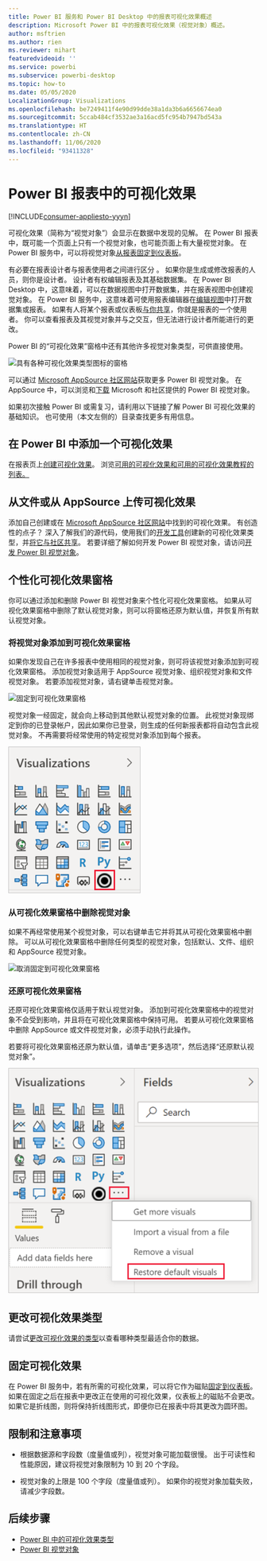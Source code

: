 ```yaml
---
title: Power BI 服务和 Power BI Desktop 中的报表可视化效果概述
description: Microsoft Power BI 中的报表可视化效果（视觉对象）概述。
author: msftrien
ms.author: rien
ms.reviewer: mihart
featuredvideoid: ''
ms.service: powerbi
ms.subservice: powerbi-desktop
ms.topic: how-to
ms.date: 05/05/2020
LocalizationGroup: Visualizations
ms.openlocfilehash: be7249411f4e90d99dde38a1da3b6a6656674ea0
ms.sourcegitcommit: 5ccab484cf3532ae3a16acd5fc954b7947bd543a
ms.translationtype: HT
ms.contentlocale: zh-CN
ms.lasthandoff: 11/06/2020
ms.locfileid: "93411328"
---
```

# <a name="visualizations-in-power-bi-reports"></a>Power BI 报表中的可视化效果

[!INCLUDE[consumer-appliesto-yyyn](../includes/consumer-appliesto-yyyn.md)]    

可视化效果（简称为“视觉对象”）会显示在数据中发现的见解。 在 Power BI 报表中，既可能一个页面上只有一个视觉对象，也可能页面上有大量视觉对象。 在 Power BI 服务中，可以将视觉对象[从报表固定到仪表板](../create-reports/service-dashboard-pin-tile-from-report.md)。

有必要在报表设计者与报表使用者之间进行区分 。  如果你是生成或修改报表的人员，则你是设计者。  设计者有权编辑报表及其基础数据集。 在 Power BI Desktop 中，这意味着，可以在数据视图中打开数据集，并在报表视图中创建视觉对象。 在 Power BI 服务中，这意味着可使用报表编辑器在[编辑视图](../consumer/end-user-reading-view.md)中打开数据集或报表。 如果有人将某个报表或仪表板[与你共享](../consumer/end-user-shared-with-me.md)，你就是报表的一个使用者。 你可以查看报表及其视觉对象并与之交互，但无法进行设计者所能进行的更改。

Power BI 的“可视化效果”窗格中还有其他许多视觉对象类型，可供直接使用。

![具有各种可视化效果类型图标的窗格](media/power-bi-report-visualizations/power-bi-icons.png)

可以通过 [Microsoft AppSource 社区网站](https://appsource.microsoft.com)获取更多 Power BI 视觉对象。 在 AppSource 中，可以浏览和[下载](https://appsource.microsoft.com/marketplace/apps?page=1&product=power-bi-visuals) Microsoft 和社区提供的 Power BI 视觉对象。

如果初次接触 Power BI 或需复习，请利用以下链接了解 Power BI 可视化效果的基础知识。  也可使用（本文左侧的）目录查找更多有用信息。

## <a name="add-a-visualization-in-power-bi"></a>在 Power BI 中添加一个可视化效果

在报表页上[创建可视化效果](power-bi-report-add-visualizations-i.md)。 浏览[可用的可视化效果和可用的可视化效果教程的列表。](power-bi-visualization-types-for-reports-and-q-and-a.md) 

## <a name="upload-a-visualization-from-a-file-or-from-appsource"></a>从文件或从 AppSource 上传可视化效果

添加自己创建或在 [Microsoft AppSource 社区网站](https://appsource.microsoft.com/marketplace/apps?product=power-bi-visuals)中找到的可视化效果。 有创造性的点子？ 深入了解我们的源代码，使用我们的[开发工具](../developer/visuals/environment-setup.md)创建新的可视化效果类型，并[将它与社区共享](../developer/visuals/office-store.md)。 若要详细了解如何开发 Power BI 视觉对象，请访问[开发 Power BI 视觉对象](../developer/visuals/develop-circle-card.md)。

## <a name="personalize-your-visualization-pane"></a>个性化可视化效果窗格

你可以通过添加和删除 Power BI 视觉对象来个性化可视化效果窗格。 如果从可视化效果窗格中删除了默认视觉对象，则可以将窗格还原为默认值，并恢复所有默认视觉对象。

### <a name="add-a-visual-to-the-visualization-pane"></a>将视觉对象添加到可视化效果窗格

如果你发现自己在许多报表中使用相同的视觉对象，则可将该视觉对象添加到可视化效果窗格。 添加视觉对象适用于 AppSource 视觉对象、组织视觉对象和文件视觉对象。 若要添加视觉对象，请右键单击视觉对象。

![固定到可视化效果窗格](media/power-bi-report-visualizations/power-bi-pin-custom-visual-option.png)

视觉对象一经固定，就会向上移动到其他默认视觉对象的位置。 此视觉对象现绑定到你的已登录帐户，因此如果你已登录，则生成的任何新报表都将自动包含此视觉对象。 不再需要将经常使用的特定视觉对象添加到每个报表。

![个性化的可视化效果窗格](media/power-bi-report-visualizations/power-bi-personalized-visualization-pane.png)

### <a name="remove-a-visual-from-the-visualization-pane"></a>从可视化效果窗格中删除视觉对象

如果不再经常使用某个视觉对象，可以右键单击它并将其从可视化效果窗格中删除。 可以从可视化效果窗格中删除任何类型的视觉对象，包括默认、文件、组织和 AppSource 视觉对象。

![取消固定到可视化效果窗格](media/power-bi-report-visualizations/unpin-visual.png)

### <a name="restore-the-visualization-pane"></a>还原可视化效果窗格

还原可视化效果窗格仅适用于默认视觉对象。 添加到可视化效果窗格中的视觉对象不会受到影响，并且将在可视化效果窗格中保持可用。 若要从可视化效果窗格中删除 AppSource 或文件视觉对象，必须手动执行此操作。

若要将可视化效果窗格还原为默认值，请单击“更多选项”，然后选择“还原默认视觉对象”。

![将可视化效果窗格还原为默认值](media/power-bi-report-visualizations/restore-default.png)

## <a name="change-the-visualization-type"></a>更改可视化效果类型

请尝试[更改可视化效果的类型](power-bi-report-change-visualization-type.md)以查看哪种类型最适合你的数据。

## <a name="pin-the-visualization"></a>固定可视化效果

在 Power BI 服务中，若有所需的可视化效果，可以将它作为磁贴[固定到仪表板](../create-reports/service-dashboard-pin-tile-from-report.md)。 如果在固定之后在报表中更改正在使用的可视化效果，仪表板上的磁贴不会更改。 如果它是折线图，则将保持折线图形式，即便你已在报表中将其更改为圆环图。

## <a name="limitations-and-considerations"></a>限制和注意事项
- 根据数据源和字段数（度量值或列），视觉对象可能加载很慢。  出于可读性和性能原因，建议将视觉对象限制为 10 到 20 个字段。 

- 视觉对象的上限是 100 个字段（度量值或列）。 如果你的视觉对象加载失败，请减少字段数。

## <a name="next-steps"></a>后续步骤

* [Power BI 中的可视化效果类型](power-bi-visualization-types-for-reports-and-q-and-a.md)
* [Power BI 视觉对象](../developer/visuals/power-bi-custom-visuals.md)
